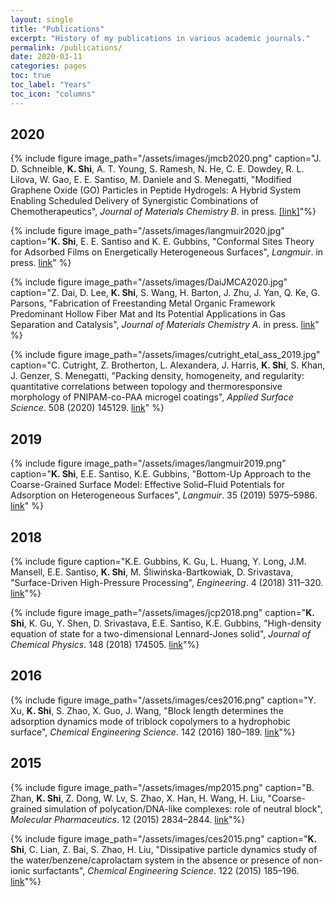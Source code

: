 ```yaml
---
layout: single
title: "Publications"
excerpt: "History of my publications in various academic journals."
permalink: /publications/
date: 2020-03-11
categories: pages
toc: true
toc_label: "Years"
toc_icon: "columns"
---
```

## 2020
{% include figure image_path="/assets/images/jmcb2020.png" caption="J. D. Schneible, **K. Shi**, A. T. Young, S. Ramesh, N. He, C. E. Dowdey, R. L. Lilova, W. Gao, E. E. Santiso, M. Daniele and S. Menegatti, "Modified Graphene Oxide (GO) Particles in Peptide Hydrogels: A Hybrid System Enabling Scheduled Delivery of Synergistic Combinations of Chemotherapeutics", *Journal of Materials Chemistry B*. in press. [[link]](https://pubs.rsc.org/en/content/articlehtml/2020/tb/d0tb00064g)"%}

{% include figure image_path="/assets/images/langmuir2020.jpg" caption="**K. Shi**, E. E. Santiso and K. E. Gubbins, "Conformal Sites Theory for Adsorbed Films on Energetically Heterogeneous Surfaces", *Langmuir*. in press. [link](https://pubs.acs.org/doi/abs/10.1021/acs.langmuir.9b03633)" %}

{% include figure image_path="/assets/images/DaiJMCA2020.jpg" caption="Z. Dai, D. Lee, **K. Shi**, S. Wang, H. Barton, J. Zhu, J. Yan, Q. Ke, G. Parsons, "Fabrication of Freestanding Metal Organic Framework Predominant Hollow Fiber Mat and Its Potential Applications in Gas Separation and Catalysis", *Journal of Materials Chemistry A*. in press. [link](https://pubs.rsc.org/en/content/articlehtml/2020/ta/c9ta11701f)" %}

{% include figure image_path="/assets/images/cutright_etal_ass_2019.jpg" caption="C. Cutright, Z. Brotherton, L. Alexandera, J. Harris, **K. Shi**, S. Khan, J. Genzer, S. Menegatti, "Packing density, homogeneity, and regularity: quantitative correlations between topology and thermoresponsive morphology of PNIPAM-co-PAA microgel coatings", *Applied Surface Science*. 508 (2020) 145129. [link](https://www.sciencedirect.com/science/article/abs/pii/S0169433219339467)" %}

## 2019
{% include figure image_path="/assets/images/langmuir2019.png" caption="**K. Shi**, E.E. Santiso, K.E. Gubbins, "Bottom-Up Approach to the Coarse-Grained Surface Model: Effective Solid–Fluid Potentials for Adsorption on Heterogeneous Surfaces", *Langmuir*. 35 (2019) 5975–5986. [link](https://pubs.acs.org/doi/10.1021/acs.langmuir.9b00440)" %}

## 2018
{% include figure caption="K.E. Gubbins, K. Gu, L. Huang, Y. Long, J.M. Mansell, E.E. Santiso, **K. Shi**, M. Śliwińska-Bartkowiak, D. Srivastava, "Surface-Driven High-Pressure Processing", *Engineering*. 4 (2018) 311–320. [link](https://www.sciencedirect.com/science/article/pii/S2095809917308354)"%}

{% include figure image_path="/assets/images/jcp2018.png" caption="**K. Shi**, K. Gu, Y. Shen, D. Srivastava, E.E. Santiso, K.E. Gubbins, "High-density equation of state for a two-dimensional Lennard-Jones solid", *Journal of Chemical Physics*. 148 (2018) 174505. [link](https://aip.scitation.org/doi/abs/10.1063/1.5029488)"%}

## 2016
{% include figure image_path="/assets/images/ces2016.png" caption="Y. Xu, **K. Shi**, S. Zhao, X. Guo, J. Wang, "Block length determines the adsorption dynamics mode of triblock copolymers to a hydrophobic surface", *Chemical Engineering Science*. 142 (2016) 180–189. [link](https://www.sciencedirect.com/science/article/pii/S0009250915007708)"%}

## 2015
{% include figure image_path="/assets/images/mp2015.png" caption="B. Zhan, **K. Shi**, Z. Dong, W. Lv, S. Zhao, X. Han, H. Wang, H. Liu, "Coarse-grained simulation of polycation/DNA-like complexes: role of neutral block", *Molecular Pharmaceutics*. 12 (2015) 2834–2844. [link](https://pubs.acs.org/doi/abs/10.1021/mp500861c)"%}

{% include figure image_path="/assets/images/ces2015.png" caption="**K. Shi**, C. Lian, Z. Bai, S. Zhao, H. Liu, "Dissipative particle dynamics study of the water/benzene/caprolactam system in the absence or presence of non-ionic surfactants", *Chemical Engineering Science*. 122 (2015) 185–196. [link](https://www.sciencedirect.com/science/article/pii/S000925091400534X)"%}
